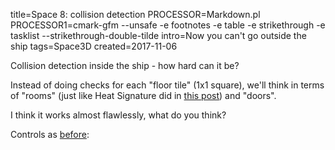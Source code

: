 title=Space 8: collision detection
PROCESSOR=Markdown.pl
PROCESSOR1=cmark-gfm --unsafe -e footnotes -e table -e strikethrough -e tasklist --strikethrough-double-tilde
intro=Now you can't go outside the ship
tags=Space3D
created=2017-11-06

Collision detection inside the ship - how hard can it be?

Instead of doing checks for each "floor tile" (1x1 square),
we'll think in terms of "rooms" (just like Heat Signature did in [this post][hs])
and "doors".

I think it works almost flawlessly, what do you think?

Controls as [before][]:

[hs]: http://www.pentadact.com/2015-11-14-teaching-heat-signatures-ship-generator-to-think-in-sectors/
[before]: space-6-on-a-ship.html

<div>
		<script src="three.js"></script>
		<script src="cannon.js"></script>
		<script src="PointerLockControls-6.js"></script>
		<script>
			// Our Javascript will go here.

var scene = new THREE.Scene();
var camera = new THREE.PerspectiveCamera( 75, 686/460, 0.1, 1e6 );
var renderer = new THREE.WebGLRenderer();
renderer.setSize(  686, 460);
document.querySelector('main').appendChild( renderer.domElement );

world = new CANNON.World();
world.gravity.set(0,0,0);
world.broadphase = new CANNON.NaiveBroadphase();
world.solver.iterations = 10;

world2 = new CANNON.World();
world2.gravity.set(0,0,-10);
world2.broadphase = new CANNON.NaiveBroadphase();
world2.solver.iterations = 10;

// world.defaultContactMaterial.contactEquationStiffness = 1e6;
// world.defaultContactMaterial.contactEquationRelaxation = 10;
world.defaultContactMaterial.friction = 100;
world.defaultContactMaterial.restitution = 0;

world2.defaultContactMaterial.friction=0;

// 2D Map functions

const map_multiplier=4;

// Class!
// .data is 2d array where 1 means 'can go', 0 means 'can not', 2 means 'special processing needed'
var My2DMap=function(w,h) {
	this.data=[];
	this.w=w*map_multiplier;
	this.h=h*map_multiplier;
	for(var i=0; i<this.w; i++){
		this.data[i]=[];
		for(var j=0; j<this.h; j++){
			this.data[i][j]=1;
		}
	}
	this.emptyCell=function(r,c,value){

	}
	this.addWall=function(type,r,c){
	}
}

var ship={
	w:3,
	h:5,
	cells:
		[[3,3,3],
		 [0,1,0],
		 [1,1,1],
		 [1,1,1],
		 [1,1,1]],
	walls:[//h
		[[3,3,3],
		 [3,0,3],
		 [2,0,2],
		 [0,0,0],
		 [0,0,0],
		 [1,2,1]],
	       //v
		[[3,0,0,3],
		 [0,1,1,0],
		 [1,0,0,1],
		 [2,0,0,2],
		 [1,0,0,1]]],
	};

var ship_plan={
	rooms:[
		{id:0,
			x_pos:0,
			y_pos:0,
			z_pos:0,
			x_size:3,
			y_size:4,
			z_size:1},
		],
}

var b=0.2;
var b2=2*b;
rooms=[
{x0:2-b,y0:-1-b,dx:b2,dy:2+b2},
{x0:b,y0:-b,dx:2-b2,dy:b2},
{x0:-2-b,y0:-1-b,dx:2+b2,dy:2+b2}];
rooms[0].doors={'-x':[],'+x':[],'-y':[],'+y':[]};
rooms[1].doors={'-x':[],'+x':[],'-y':[],'+y':[]};
rooms[2].doors={'-x':[],'+x':[],'-y':[],'+y':[]};
rooms[0].doors['-x'].push({
	room:rooms[1],
	y_min:1,
	y_max:1+b2,
	y_change:-1,
});
rooms[1].doors['+x'].push({
	room:rooms[0],
	y_min:0,
	y_max:1,//too much
	y_change:1,
});
rooms[1].doors['-x'].push({
	room:rooms[2],
	y_min:0,
	y_max:1,//too much
	y_change:1,
});
rooms[2].doors['+x'].push({
	room:rooms[1],
	y_min:1,
	y_max:1+b2,
	y_change:-1,
});
rooms[0].id=0;
rooms[1].id=1;
rooms[2].id=2;

function ship_builder(ship, THREE_scene, CANNON_world){
	var x_origin=ship.h/2.0-0.5;
	var y_origin=ship.w/2.0-0.5;
	var THREE_Geometry, CANNON_body, CANNON_body2;
	var add_box=function(x,y,z,x0,y0,z0,turn_z){
		//note: uses real coords (x fw, y lt, z up)
		var geometry = new THREE.BoxGeometry(x,y,z);
		var cube = new THREE.Mesh( geometry ); // adding material argument might save garbage
		cube.position.set(x0,y0,z0);
		if(turn_z==1){
			cube.rotation.z=Math.PI/4;
		}
		if(turn_z==2){
			cube.rotation.y=Math.PI/4;
		}
		THREE_Geometry.mergeMesh( cube );
		var shape = new CANNON.Box(new CANNON.Vec3(x/2,y/2,z/2));
		var rot=new CANNON.Quaternion();
		if(turn_z==1){
			rot.setFromAxisAngle(new CANNON.Vec3(0,0,1),Math.PI/4);
		}
		if(turn_z==2){
			rot.setFromAxisAngle(new CANNON.Vec3(0,1,0),Math.PI/4);
		}
		CANNON_body.addShape(shape, new CANNON.Vec3(x0,y0,z0), rot);
	};
	var mkbox=function(r,c,up,r0,c0,up0,turn_z){
		//wrapper around above function to pass expected args
		//uses map coords (row, column, floor)
		return add_box(r,c,up,-r0+x_origin,-c0+y_origin,up0,turn_z);
	}
	var floor=function(r,c,ceil=0){
		return mkbox(1, 1, 0.1, r, c, ceil);
	};
	var wwfloor=function(r,c,ceil=0){
		// return mkbox(1, 1, 0.1, r, c, ceil);
		mkbox(0.1, 1, 0.1, r-0.45, c, ceil);
		mkbox(0.1, 1, 0.1, r+0.45, c, ceil);
		mkbox(1, 0.1, 0.1, r, c-0.45, ceil);
		mkbox(1, 0.1, 0.1, r, c+0.45, ceil);
		xceil=ceil?(1-0.05/2):0.05/2;
		mkbox(0.05, 1, 0.05, r, c, xceil);
		mkbox(1, 0.05, 0.05, r, c, xceil);
	};
	var add_cyl=function(r1,r2,len,x0,y0,z0){
		segments = 12;
		//(radiusTop, radiusBottom, height, radiusSegments, heightSegments, openEnded, thetaStart, thetaLength)
		var geometry = new THREE.CylinderGeometry( r1, r2, len, segments );
		var cylinder = new THREE.Mesh( geometry ); // adding material argument might save garbage
		cylinder.rotation.z=-Math.PI/2;
		cylinder.position.set(x0,y0,z0);
		THREE_Geometry.mergeMesh( cylinder );

		// ( radiusTop  radiusBottom  height  numSegments )
		var shape = new CANNON.Cylinder ( r1, r2, len, segments );
		var quat = new CANNON.Quaternion();
		quat.setFromAxisAngle(new CANNON.Vec3(1,0,0),-Math.PI/2);
		var translation = new CANNON.Vec3(0,0,0);
		shape.transformAllPoints(translation,quat);
		quat.setFromAxisAngle(new CANNON.Vec3(0,0,1),-Math.PI/2);
		shape.transformAllPoints(translation,quat);
		CANNON_body.addShape(shape, new CANNON.Vec3(x0,y0,z0));
	};
	var engine=function(r,c){
		return add_cyl(0.4, 0.5, 1, -r+x_origin, -c+y_origin, 0.5);
	};
	var wall=[
		function(r,c){//h
		return mkbox(0.1, 1, 1, r, c, 0.5);
		},
		function(r,c){//v
		return mkbox(1, 0.1, 1, r, c, 0.5);
		}];
	var wwall=[
		function(r,c){//h
			mkbox(0.1, 1, 0.33, r, c, 0.33/2);
			mkbox(0.1, 1, 0.33, r, c, 1-0.33/2);
			mkbox(0.1, 0.33, 0.34, r, c-0.335, 0.5);
			mkbox(0.1, 0.33, 0.34, r, c+0.335, 0.5);
		},
		function(r,c){//v
			mkbox(1, 0.1, 0.33, r, c, 0.33/2);
			mkbox(1, 0.1, 0.33, r, c, 1-0.33/2);
			mkbox(0.33, 0.1, 0.34, r-0.335, c, 0.5);
			mkbox(0.33, 0.1, 0.34, r+0.335, c, 0.5);
		}];
	var www_w=0.05;
	var wwwall=[
		function(r,c){//h
			mkbox(www_w, 1, www_w, r, c, 0.05);
			mkbox(www_w, 1, www_w, r, c, 0.95);
			mkbox(www_w, www_w, 1, r, c-0.45, 0.5);
			mkbox(www_w, www_w, 1, r, c+0.45, 0.5);
			mkbox(0.05, 1, 0.05, r, c, 0.5);
			mkbox(0.05, 0.05, 1, r, c, 0.5);
		},
		function(r,c){//v
			mkbox(1, www_w, www_w, r, c, 0.05);
			mkbox(1, www_w, www_w, r, c, 0.95);
			mkbox(www_w, www_w, 1, r-0.45, c, 0.5);
			mkbox(www_w, www_w, 1, r+0.45, c, 0.5);
			mkbox(1, 0.05, 0.05, r, c, 0.5);
			mkbox(0.05, 0.05, 1, r, c, 0.5);
		}];
	var dock1=function(r,c){
			var w1=www_w/2/Math.sqrt(2);
			mkbox(w1, w1, 0.5, r-0.75+www_w/4, c-0.5-www_w/4, 0.5,1);
			mkbox(w1, w1, 0.5, r-0.75+www_w/4, c-0.5+www_w/4, 0.5,1);
			mkbox(2*w1, 2*w1, 0.5, r-0.75-www_w/4, c+0.5, 0.5,1);
			mkbox(w1, 0.5, w1, r-0.75, c, 1-www_w/4,2);
			mkbox(w1, 0.5, w1, r-0.75, c, 1+www_w/4,2);
			mkbox(2*w1, 0.5, 2*w1, r-0.75, c, 0,2);
		}
	var dock3=function(r,c){
			var w1=www_w/2/Math.sqrt(2);
			mkbox(w1, w1, 0.5, r+0.75+www_w/4, c+0.5-www_w/4, 0.5,1);
			mkbox(w1, w1, 0.5, r+0.75+www_w/4, c+0.5+www_w/4, 0.5,1);
			mkbox(2*w1, 2*w1, 0.5, r+0.75-www_w/4, c-0.5, 0.5,1);
			mkbox(w1, 0.5, w1, r+0.75, c, 0-www_w/4,2);
			mkbox(w1, 0.5, w1, r+0.75, c, 0+www_w/4,2);
			mkbox(2*w1, 0.5, 2*w1, r+0.75, c, 1,2);
		}
	var THREE_Geometry = new THREE.Geometry();
	// var material = new THREE.MeshBasicMaterial( { color: 0x00ff00 } );
	var CANNON_body = new CANNON.Body({ mass: 1 });
	var map = new My2DMap(ship.w,ship.h);
	//cells
	for(var r=0;r<ship.h;r++){
		for(var c=0;c<ship.w;c++){
			switch(ship.cells[r][c]){
				case 1:
					floor(r,c);
					floor(r,c,1);
				break;
				case 3:
					wwfloor(r,c);
					wwfloor(r,c,1);
				break;
				case 5:
					engine(r,c);
				break;
				case 7:
					dock1(r,c);
				break;
				case 8:
					dock3(r,c);
				break;
			}
		}
	}
	//horiz walls
	for(var c=0;c<ship.w;c++){
		for(var r=0;r<=ship.h;r++){
			switch(ship.walls[0][r][c]){
				case 1:
					wall[0](r-0.5,c);
				break;
				case 2:
					wwall[0](r-0.5,c);
				break;
				case 3:
					wwwall[0](r-0.5,c);
				break;
			}
		}
	}
	//vert walls
	for(var c=0;c<=ship.w;c++){
		for(var r=0;r<ship.h;r++){
			switch(ship.walls[1][r][c]){
				case 1:
					wall[1](r,c-0.5);
				break;
				case 2:
					wwall[1](r,c-0.5);
				break;
				case 3:
					wwwall[1](r,c-0.5);
				break;
			}
		}
	}
	// return boxes;
	var mat = new THREE.MeshLambertMaterial( );
	var mesh = new THREE.Mesh( THREE_Geometry, mat);
	THREE_scene.add( mesh );
	CANNON_world.addBody(CANNON_body);
	return [mesh,CANNON_body];
};

function random_ship(){
	var range_rand=function(a,b){
		return Math.floor(Math.random()*(b-a)+a);
	}
	var w=7;
	// var h=range_rand(3,15);
	var h=10;
	var cells=[];
	var walls1=[];
	var walls0=[];
	lastrow=[0,0,0,0,0,0,0];
	for (var x=0;x<h;x++){
		var d=range_rand(1,4);
		if(x==0) d=3;
		var f=(x==0?3:1);
		switch(range_rand(1,5)){
			case 1:
				cells.push([0,0,0,f,0,0,0]);
				walls1.push([0,0,0,d,d,0,0,0]);
			break;
			case 2:
				cells.push([0,0,f,f,f,0,0]);
				walls1.push([0,0,d,0,0,d,0,0]);
			break;
			case 3:
				cells.push([0,f,f,f,f,f,0]);
				walls1.push([0,d,0,0,0,0,d,0]);
			break;
			case 4:
				cells.push([f,f,f,f,f,f,f]);
				walls1.push([d,0,0,0,0,0,0,d]);
			break;
		}
		thisrow=cells[cells.length-1];
		w0=[];
		for(var y=0;y<w;y++){
			w0.push((!thisrow[y]==!lastrow[y])?0:(x==0?3:1));
	        }
		walls0.push(w0);
		lastrow=thisrow;
	}
	w0=[];
	for(var y=0;y<w;y++){
		w0.push((thisrow[y]==0||y==3)?0:1);
	}
	walls0.push(w0);
	// cells[cells.length-1][3]=8;
	return {
		w:w,
		h:h,
		cells:cells,
		walls:[walls0,walls1]
	};
}

function lturn(x,y,z){
	// var v=ship[0].localToWorld(new THREE.Vector3( x, y, z ));
	// v=v.sub(ship[0].position);
	// v.multiplyScalar(0.1);
	// ship[1].angularVelocity=ship[1].angularVelocity.vadd(v);
	var v=c_ship[0].localToWorld(new THREE.Vector3( x, y, z ));
	v=v.sub(c_ship[0].position);
	v.multiplyScalar(0.1);
	c_ship[1].angularVelocity=c_ship[1].angularVelocity.vadd(v);
}

function pturn(x,y,z){
	var v=player[0].localToWorld(new THREE.Vector3( x, y, z ));
	v=v.sub(ship[0].position);
	v=v.sub(player[0].position);
	v.multiplyScalar(0.1);
	// ship[1].angularVelocity.vadd(new CANNON.Vec3(v.x,v.y,v.z));
	player[1].angularVelocity=player[1].angularVelocity.vadd(v);
	// ship[1].angularVelocity.set(v.x*mod,v.y*mod,v.z*mod);
}

function lmove(x,y,z){
	mod=0.1;
	//ship[1].applyLocalImpulse(new CANNON.Vec3(x*mod,y*mod,z*mod),new CANNON.Vec3( 0, 0, 0 ))
	c_ship[1].applyLocalImpulse(new CANNON.Vec3(x*mod,y*mod,z*mod),new CANNON.Vec3( 0, 0, 0 ))
}


function pmove(x,y,z){
	mod=0.1;
	player[0].translateX(x*mod);
	player[0].translateY(y*mod);
	player[0].translateZ(z*mod);
	new_x=player[0].position.x-player[1].room.x0;
	new_y=player[0].position.y-player[1].room.y0;
	if(new_x<0){
		for(var d=0;d<player[1].room.doors['-x'].length;d++){
			if(player[1].y<=player[1].room.doors['-x'][d].y_max && player[1].y>=player[1].room.doors['-x'][d].y_min){
				player[1].y+=player[1].room.doors['-x'][d].y_change;
				player[1].room=player[1].room.doors['-x'][d].room;
				player[1].x=player[1].room.dx-new_x;
				new_y=player[1].y;
			}
		}
	} else if(new_x>player[1].room.dx){
		for(var d=0;d<player[1].room.doors['+x'].length;d++){
			if(player[1].y<=player[1].room.doors['+x'][d].y_max && player[1].y>=player[1].room.doors['+x'][d].y_min){
				player[1].x=new_x-player[1].room.dx;
				player[1].y+=player[1].room.doors['+x'][d].y_change;
				player[1].room=player[1].room.doors['+x'][d].room;
				new_y=player[1].y;
			}
		}
	} else
		player[1].x=new_x;
	if(new_y<0){
	} else if(new_y>player[1].room.dy){
	} else
		player[1].y=new_y;
	player[0].position.x=player[1].room.x0+player[1].x;
	player[0].position.y=player[1].room.y0+player[1].y;
}

ship=(ship_builder(ship,scene,world,world2));
ship2=(ship_builder(random_ship(),scene,world,world2));
ship2[1].position.x=10;
// var axisHelper = new THREE.AxisHelper( 5 );
// ship[0].add( axisHelper );
ship[1].angularDamping = 0.5;
ship[1].linearDamping = 0.5;
c_ship=ship;
ship2[1].angularDamping = 0.5;
ship2[1].linearDamping = 0.5;
// ship[1].angularVelocity.set(0.1,0.2,0.3);
// ship[1].angularVelocity.set(0.0,0.0,0.5);

const pointLight =
  new THREE.PointLight(0xFFFFFF);

  // set its position
  pointLight.position.x = 0;
  pointLight.position.y = 0;
  pointLight.position.z = 0.75;

  // add to the scene
  ship[0].add(pointLight);

  var light = new THREE.AmbientLight( 0x404040 ); // soft white light
  // var light = new THREE.HemisphereLight( 0xffffbb, 0x080820, 1 );
  scene.add( light );

  geometry = new THREE.BoxGeometry( 1, 1, 1 );
  material = new THREE.MeshBasicMaterial( { color: 0xff0000, wireframe: true } );
  mesh = new THREE.Mesh( geometry, material );
  scene.add( mesh );
  shape = new CANNON.Box(new CANNON.Vec3(0.5,0.5,0.5));
  mass = 1;
  body = new CANNON.Body({
	  mass: 1
  });
body.addShape(shape);
body.angularVelocity.set(0,10,0);
body.angularDamping = 0.5;
body.linearDamping = 0.5;
body.position.x=20;
world.addBody(body);


// var localPivotA = new CANNON.Vec3(1, 0, 0);
// var localPivotB = new CANNON.Vec3(-1, 0, 0);
// var constraint = new CANNON.PointToPointConstraint(body, localPivotA, ship[1], localPivotB);
// world.addConstraint(constraint);

fix_coord=['x','x','y','y','z','z'];
val_coord=[-1,1,   -1,1,   -1,1];
fix_mul=1e5;
star_size=fix_mul/1e3*3;
var frand=function(){
	return Math.random()*2*fix_mul-fix_mul;
}
mat2 = new THREE.MeshBasicMaterial( { color: 0xffffff} );
for (var f=0;f<6;f++){
	for (var i=0;i<100;i++){
		var g1=new THREE.BoxGeometry( star_size, star_size, star_size );
		var cube = new THREE.Mesh( g1, mat2 ); // adding material argument might save garbage
		cube.position.set(frand(),frand(),frand());
		// cube.position.set(10,0,0);
		cube.position[fix_coord[f]]=val_coord[f]*fix_mul;
		  scene.add( cube );
	}
}

// var geometry = new THREE.Geometry();
// var material = new THREE.MeshBasicMaterial( { color: 0x00ff00 } );
// body = new CANNON.Body({ mass: 1 });
// // add_box(1,2,3,0,0,0,geometry,body);
// var cube = new THREE.Mesh( geometry, material );
// var axisHelper = new THREE.AxisHelper( 5 );
// cube.add( axisHelper );
// scene.add( cube );
// body.angularVelocity.set(0,10,0);
// body.angularDamping = 0.1;
// world.addBody(body);

// camera.position.z = 0.5
// camera.position.x = -3.5
camera.rotation.z = -Math.PI/2
camera.rotation.y = -Math.PI/2
// ship[0].add(camera);
player=PointerLockControls( camera, ship[0], world2, renderer.domElement );
player[1]={
	x:-rooms[1].x0,
	y:-rooms[1].y0,
	w:{x:0,y:0}
}
player[1].room=rooms[1];
pmove(0,0,0);

// var orto_co = new CANNON.RotationalEquation(player[1],ship[1], {axisA:CANNON.Vec3(0,0,1),axisB:CANNON.Vec3(1,0,0)});
// co={update:function(){},equations:[orto_co]};
// world2.addConstraint(co);
// var orto_co = new CANNON.RotationalEquation(player[1],ship[1], {axisA:CANNON.Vec3(0,0,1),axisB:CANNON.Vec3(0,1,0)});
// co={update:function(){},equations:[orto_co]};
// world2.addConstraint(co);

canvas=renderer.domElement;
canvas.onclick=function(){ canvas.requestPointerLock(); };


buttons=[];
document.addEventListener( 'keyup', function(e){buttons[e.keyCode]=false;});
document.addEventListener( 'keydown', function(e){ buttons[e.keyCode]=true; });
function controls(){
	       if(buttons[38]){ //up
		       lturn(0,-1,0)
	       }
	       if(buttons[37]){ //left
		       lturn(0,0,1)
	       }
	       if(buttons[40]){ //down
		       lturn(0,1,0)
	       }
	       if(buttons[39]){ //right
		       lturn(0,0,-1)
	       }
	       if(buttons[87]){ //w
		       lmove(1,0,0)
	       }
	       if(buttons[65]){ //a
		       lmove(0,1,0)
	       }
	       if(buttons[83]){ //s
		       lmove(-1,0,0)
	       }
	       if(buttons[68]){ //d
		       lmove(0,-1,0)
	       }
	       if(buttons[81]){ //q
		       lturn(-1,0,0)
	       }
	       if(buttons[69]){ //e
		       lturn(1,0,0)
	       }
	       if(buttons[82]){ //r
		       lmove(0,0,1)
	       }
	       if(buttons[70]){ //f
		       lmove(0,0,-1)
	       }
	       if(buttons[89]){ //y
	        // body.locallyTranslate(new BABYLON.Vector3(0.01, 0, 0));
		       pmove(0.1,0,0)
	       }
	       if(buttons[71]){ //g
               // body.locallyTranslate(new BABYLON.Vector3(0, 0.01, 0));
		       pmove(0,0.1,0)
	       }
	       if(buttons[72]){ //h
		       pmove(-0.1,0,0)
	       }
	       if(buttons[74]){ //j
               // body.locallyTranslate(new BABYLON.Vector3(0, -0.01, 0));
		       pmove(0,-0.1,0)
	       }
	       if(buttons[32]){ //space
		       // // ship[1].applyForce()
		       // var mod=0.002;
		       // var box_corner=body.pointToWorldFrame(new CANNON.Vec3( 0.5, -0.5, 0 ));
		       // var ship_point=ship[1].pointToWorldFrame(new CANNON.Vec3( 2.5, 0.5, 0.5 ));
		       // var ship_to_box=ship_point.vsub(box_corner);//.scale(-mod);
		       // ship_to_box.normalize();
		       // ship_to_box=ship_to_box.scale(-mod);
		       // console.log(ship_to_box.length());
		       // var box_to_ship=ship_to_box.negate();
	               // ship[1].applyImpulse(ship_to_box,ship_point);
	               // body.applyImpulse(box_to_ship,box_corner);
		       // var box_corner=body.pointToWorldFrame(new CANNON.Vec3( 0.5, 0.5, 0 ));
		       // var ship_point=ship[1].pointToWorldFrame(new CANNON.Vec3( 2.5, -0.5, 0.5 ));
		       // var ship_to_box=ship_point.vsub(box_corner);//.scale(-mod);
		       // ship_to_box.normalize();
		       // ship_to_box=ship_to_box.scale(-mod);
		       // console.log(ship_to_box.length());
		       // var box_to_ship=ship_to_box.negate();
	               // ship[1].applyImpulse(ship_to_box,ship_point);
	               // body.applyImpulse(box_to_ship,box_corner);

		       var mod=0.003;
		       var len=0;
		       var offset=-0.05/2;//-0.0003/2;

		       var ship_point=ship[1].pointToWorldFrame(new CANNON.Vec3( 2.5-offset, 0.5, 0.5 ));
		       var ship2_point=ship2[1].pointToWorldFrame(new CANNON.Vec3( -5+offset, 0.5, 0.5 ));
		       var a_to_b=ship_point.vsub(ship2_point);//.scale(-mod);
		       // a_to_b.normalize();
		       a_to_b=a_to_b.scale(-mod);
		       var b_to_a=a_to_b.negate();
	               ship[1].applyImpulse(a_to_b,ship_point);
	               ship2[1].applyImpulse(b_to_a,ship2_point);
		       len+=(a_to_b.length());

		       var ship_point=ship[1].pointToWorldFrame(new CANNON.Vec3( 2.5-offset, -0.5, 0.5 ));
		       var ship2_point=ship2[1].pointToWorldFrame(new CANNON.Vec3( -5+offset, -0.5, 0.5 ));
		       var a_to_b=ship_point.vsub(ship2_point);//.scale(-mod);
		       // a_to_b.normalize();
		       a_to_b=a_to_b.scale(-mod);
		       var b_to_a=a_to_b.negate();
	               ship[1].applyImpulse(a_to_b,ship_point);
	               ship2[1].applyImpulse(b_to_a,ship2_point);
		       len+=(a_to_b.length());

		       var ship_point=ship[1].pointToWorldFrame(new CANNON.Vec3( 2.5-offset, 0, 1 ));
		       var ship2_point=ship2[1].pointToWorldFrame(new CANNON.Vec3( -5+offset, 0, 1 ));
		       var a_to_b=ship_point.vsub(ship2_point);//.scale(-mod);
		       // a_to_b.normalize();
		       a_to_b=a_to_b.scale(-mod);
		       var b_to_a=a_to_b.negate();
	               ship[1].applyImpulse(a_to_b,ship_point);
	               ship2[1].applyImpulse(b_to_a,ship2_point);
		       len+=(a_to_b.length());

		       var ship_point=ship[1].pointToWorldFrame(new CANNON.Vec3( 2.5-offset, 0, 0 ));
		       var ship2_point=ship2[1].pointToWorldFrame(new CANNON.Vec3( -5+offset, 0, 0 ));
		       var a_to_b=ship_point.vsub(ship2_point);//.scale(-mod);
		       // a_to_b.normalize();
		       a_to_b=a_to_b.scale(-mod);
		       var b_to_a=a_to_b.negate();
	               ship[1].applyImpulse(a_to_b,ship_point);
	               ship2[1].applyImpulse(b_to_a,ship2_point);
		       len+=(a_to_b.length());

		       console.log(len);

	       }
	       if(buttons[67]){ //c
		       // lmove(1,0,0)
		       if(player[0].parent!=ship[0]){
			       player[0].parent=ship[0];
			       pointLight.parent=ship[0];
			c_ship=ship;
			       ship_point=ship[0].position;
			       ship2_point=ship2[0].position;
			       player[0].position.sub(ship_point.sub(ship2_point));
		       }
	       }
	       if(buttons[86]){ //v
		       // lmove(1,0,0)
		       if(player[0].parent!=ship2[0]){
			       player[0].parent=ship2[0];
			       pointLight.parent=ship2[0];
			c_ship=ship2;
			       ship_point=ship[0].position;
			       ship2_point=ship2[0].position;
			       player[0].position.add(ship_point.sub(ship2_point));
		       }
	       }
}

function render() {
	requestAnimationFrame( render );
	// cube.rotation.x += 0.1;
	// cube.rotation.y += 0.01;
	// cube.rotation.z += 0.001;
	controls();
	   // player[1].applyLocalForce(new CANNON.Vec3(0,0,-1), new CANNON.Vec3(0,0,0));
	         world.step(1/60);
	         // world2.step(1/60);

		   // Copy coordinates from Cannon.js to Three.js
	   // cube.position.copy(body.position);
	   mesh.position.copy(body.position);
	   ship[0].position.copy(ship[1].position);
	   ship2[0].position.copy(ship2[1].position);
	   // player[0].position.copy(player[1].position);
	   // cube.quaternion.copy(body.quaternion);
	   mesh.quaternion.copy(body.quaternion);
	   // mesh.quaternion.copy(player[0].children[0].getWorldQuaternion());
	   ship[0].quaternion.copy(ship[1].quaternion);
	   ship2[0].quaternion.copy(ship2[1].quaternion);
	   // player[0].quaternion.copy(player[1].quaternion);

	renderer.render( scene, camera );
}
render();

		</script>
</div>
